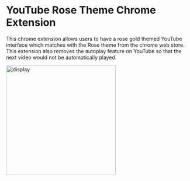 # YouTube Rose Theme Chrome Extension
This chrome extension allows users to have a rose gold themed YouTube interface which matches with the Rose theme from the chrome web store. This extension also removes the autoplay feature on YouTube so that the next video would not be automatically played.

<img width="300" alt="display" src="https://user-images.githubusercontent.com/73512654/151305330-6ac6ebf0-97e7-45e8-aa04-732c77e9f31c.png">
